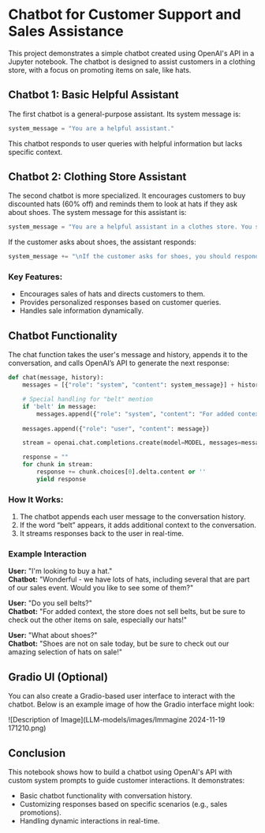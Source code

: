 # Chatbot for Customer Support and Sales Assistance

This project demonstrates a simple chatbot created using OpenAI's API in a Jupyter notebook. The chatbot is designed to assist customers in a clothing store, with a focus on promoting items on sale, like hats.

## Chatbot 1: Basic Helpful Assistant

The first chatbot is a general-purpose assistant. Its system message is:

```python
system_message = "You are a helpful assistant."
```

This chatbot responds to user queries with helpful information but lacks specific context.

## Chatbot 2: Clothing Store Assistant

The second chatbot is more specialized. It encourages customers to buy discounted hats (60% off) and reminds them to look at hats if they ask about shoes. The system message for this assistant is:

```python
system_message = "You are a helpful assistant in a clothes store. You should try to gently encourage the customer to try items that are on sale. Hats are 60% off, and most other items are 50% off. For example, if the customer says 'I'm looking to buy a hat', you could reply something like, 'Wonderful - we have lots of hats - including several that are part of our sales event.'"
```

If the customer asks about shoes, the assistant responds:

```python
system_message += "\nIf the customer asks for shoes, you should respond that shoes are not on sale today, but remind the customer to look at hats!"
```

### Key Features:
- Encourages sales of hats and directs customers to them.
- Provides personalized responses based on customer queries.
- Handles sale information dynamically.

## Chatbot Functionality

The chat function takes the user's message and history, appends it to the conversation, and calls OpenAI’s API to generate the next response:

```python
def chat(message, history):
    messages = [{"role": "system", "content": system_message}] + history + [{"role": "user", "content": message}]

    # Special handling for "belt" mention
    if 'belt' in message:
        messages.append({"role": "system", "content": "For added context, the store does not sell belts, but be sure to point out other items on sale."})
    
    messages.append({"role": "user", "content": message})

    stream = openai.chat.completions.create(model=MODEL, messages=messages, stream=True)

    response = ""
    for chunk in stream:
        response += chunk.choices[0].delta.content or ''
        yield response
```

### How It Works:
1. The chatbot appends each user message to the conversation history.
2. If the word “belt” appears, it adds additional context to the conversation.
3. It streams responses back to the user in real-time.

### Example Interaction

**User:** "I'm looking to buy a hat."  
**Chatbot:** "Wonderful - we have lots of hats, including several that are part of our sales event. Would you like to see some of them?"

**User:** "Do you sell belts?"  
**Chatbot:** "For added context, the store does not sell belts, but be sure to check out the other items on sale, especially our hats!"

**User:** "What about shoes?"  
**Chatbot:** "Shoes are not on sale today, but be sure to check out our amazing selection of hats on sale!"

## Gradio UI (Optional)

You can also create a Gradio-based user interface to interact with the chatbot. Below is an example image of how the Gradio interface might look:

![Description of Image](LLM-models/images/Immagine 2024-11-19 171210.png)

## Conclusion

This notebook shows how to build a chatbot using OpenAI's API with custom system prompts to guide customer interactions. It demonstrates:
- Basic chatbot functionality with conversation history.
- Customizing responses based on specific scenarios (e.g., sales promotions).
- Handling dynamic interactions in real-time.

